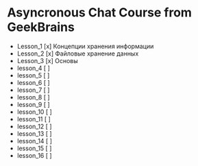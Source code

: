 # Asyncronous Chat Course from GeekBrains #

- Lesson_1 [x] Концепции хранения информации
- Lesson_2 [x] Файловые хранение данных
- Lesson_3 [x] Основы
- lesson_4 [ ]
- lesson_5 [ ]
- lesson_6 [ ]
- lesson_7 [ ]
- lesson_8 [ ]
- lesson_9 [ ]
- lesson_10 [ ]
- lesson_11 [ ]
- lesson_12 [ ]
- lesson_13 [ ]
- lesson_14 [ ]
- lesson_15 [ ]
- lesson_16 [ ]
